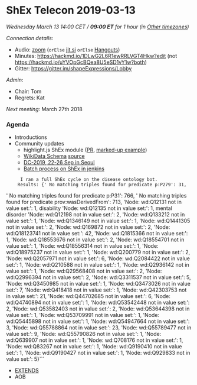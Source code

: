 # ShEx Telecon 2019-03-13

*Wednesday March 13 14:00 CET / __09:00 ET__ for 1 hour (in [Other timezones](https://www.timeanddate.com/worldclock/fixedtime.html?msg=ShEx+CG&iso=20190313T14&p1=195&ah=1))*

*Connection details*:
* Audio: [zoom](https://zoom.us/j/441496948) (`orElse` [jit.si](https://meet.jit.si/ShEx) `orElse` [Hangouts](http://tinyurl.com/ShEx-hangouts))
* Minutes: https://hackmd.io/1DLwG2L6R1ewRRLVGT4Hkw?edit (not https://hackmd.io/uYVOpGcBQea8U5eSD1vY1w?both)
* Gitter: https://gitter.im/shapeExpressions/Lobby

*Admin*:
 * Chair: Tom
 * Regrets: Kat

*Next meeting*: March 27th 2018

### Agenda

* Introductions
* Community updates
  * highlight.js ShEx module ([PR](https://github.com/highlightjs/highlight.js/pull/2001), [marked-up example](https://www.w3.org/2019/03/FHIR-ShEx/))
  * [WikiData Schema](https://wikidata-shex.wmflabs.org/wiki/Main_Page) [source](https://www.wikidata.org/wiki/Wikidata_talk:WikiProject_ShEx#You_can_now_try_Shape_Expressions_on_a_test_system)
  * [DC-2019, 22-26 Sep in Seoul](http://www.dublincore.org/conferences/2019/cfp/)
  * [Batch process on ShEx in jenkins](http://185.78.196.107:8080/job/Disease%20Ontology%20conformance/)
  ```
    I ran a full ShEx cycle on the disease ontology bot.
   Results: {' No matching triples found for predicate p:P279': 31, 
 ' No matching triples found for predicate p:P31': 766,
 ' No matching triples found for predicate prov:wasDerivedFrom': 713,
 'Node: wd:Q12131 not in value set:': 1,     disability
 'Node: wd:Q12135 not in value set:': 1,    mental disorder
 'Node: wd:Q12198 not in value set:': 2,
 'Node: wd:Q133212 not in value set:': 1,
 'Node: wd:Q1346149 not in value set:': 1,
 'Node: wd:Q1441305 not in value set:': 2,
 'Node: wd:Q169872 not in value set:': 2,
 'Node: wd:Q18123741 not in value set:': 42,
 'Node: wd:Q1815366 not in value set:': 1,
 'Node: wd:Q18553676 not in value set:': 2,
 'Node: wd:Q18554701 not in value set:': 1,
 'Node: wd:Q18556314 not in value set:': 1,
 'Node: wd:Q18975237 not in value set:': 1,
 'Node: wd:Q200779 not in value set:': 2,
 'Node: wd:Q2057971 not in value set:': 6,
 'Node: wd:Q2084422 not in value set:': 1,
 'Node: wd:Q210588 not in value set:': 1,
 'Node: wd:Q2936142 not in value set:': 1,
 'Node: wd:Q29568408 not in value set:': 2,
 'Node: wd:Q2996394 not in value set:': 2,
 'Node: wd:Q3311537 not in value set:': 5,
 'Node: wd:Q3450985 not in value set:': 1,
 'Node: wd:Q3473026 not in value set:': 7,
 'Node: wd:Q418418 not in value set:': 1,
 'Node: wd:Q42303753 not in value set:': 21,
 'Node: wd:Q44702685 not in value set:': 6,
 'Node: wd:Q4740894 not in value set:': 1,
 'Node: wd:Q53542448 not in value set:': 2,
 'Node: wd:Q53582403 not in value set:': 2,
 'Node: wd:Q53644398 not in value set:': 1,
 'Node: wd:Q53709991 not in value set:': 1,
 'Node: wd:Q5445898 not in value set:': 1,
 'Node: wd:Q54947664 not in value set:': 3,
 'Node: wd:Q55788864 not in value set:': 23,
 'Node: wd:Q55789477 not in value set:': 9,
 'Node: wd:Q55790826 not in value set:': 1,
 'Node: wd:Q639907 not in value set:': 1,
 'Node: wd:Q708176 not in value set:': 1,
 'Node: wd:Q83267 not in value set:': 1,
 'Node: wd:Q9190410 not in value set:': 1,
 'Node: wd:Q9190427 not in value set:': 1,
 'Node: wd:Q929833 not in value set:': 5}```
* [EXTENDS](https://rawgit.com/shexSpec/primer/extends/index.html#extension)
* AOB
